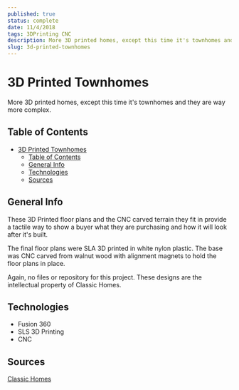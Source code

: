 ```yaml
---
published: true
status: complete
date: 11/4/2018
tags: 3DPrinting CNC
description: More 3D printed homes, except this time it's townhomes and they are way more complex.
slug: 3d-printed-townhomes
---
```


# 3D Printed Townhomes

More 3D printed homes, except this time it's townhomes and they are way more complex.

## Table of Contents

- [3D Printed Townhomes](#3d-printed-townhomes)
  - [Table of Contents](#table-of-contents)
  - [General Info](#general-info)
  - [Technologies](#technologies)
  - [Sources](#sources)

## General Info

These 3D Printed floor plans and the CNC carved terrain they fit in provide a tactile way to show a buyer what they are purchasing and how it will look after it's built.

The final floor plans were SLA 3D printed in white nylon plastic. The base was CNC carved from walnut wood with alignment magnets to hold the floor plans in place.

Again, no files or repository for this project. These designs are the intellectual property of Classic Homes.

## Technologies

- Fusion 360
- SLS 3D Printing
- CNC

## Sources

[Classic Homes](https://classichomes.com)
